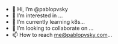 - 👋 Hi, I’m @pablopvsky
- 👀 I’m interested in ...
- 🌱 I’m currently learning k8s...
- 💞️ I’m looking to collaborate on ...
- 📫 How to reach me@pablopvsky.com...

<!---
pablopvsky/pablopvsky is a ✨ special ✨ repository because its `README.md` (this file) appears on your GitHub profile.
You can click the Preview link to take a look at your changes.
--->
